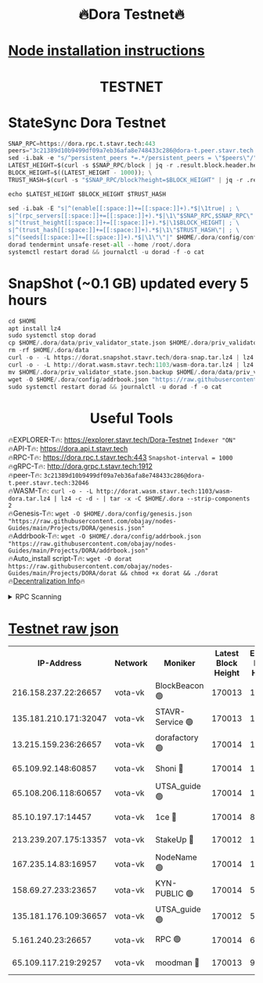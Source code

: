 <h1 align="center"> 🔥Dora Testnet🔥</h1>

[Node installation instructions](https://github.com/obajay/nodes-Guides/tree/main/Projects/DORA)
=

<h1 align="center"> TESTNET</h1>

# StateSync Dora Testnet
```python
SNAP_RPC=https://dora.rpc.t.stavr.tech:443
peers="3c21389d10b9499df09a7eb36afa8e748433c286@dora-t.peer.stavr.tech:32046"
sed -i.bak -e "s/^persistent_peers *=.*/persistent_peers = \"$peers\"/" $HOME/.dora/config/config.toml
LATEST_HEIGHT=$(curl -s $SNAP_RPC/block | jq -r .result.block.header.height); \
BLOCK_HEIGHT=$((LATEST_HEIGHT - 1000)); \
TRUST_HASH=$(curl -s "$SNAP_RPC/block?height=$BLOCK_HEIGHT" | jq -r .result.block_id.hash)

echo $LATEST_HEIGHT $BLOCK_HEIGHT $TRUST_HASH

sed -i.bak -E "s|^(enable[[:space:]]+=[[:space:]]+).*$|\1true| ; \
s|^(rpc_servers[[:space:]]+=[[:space:]]+).*$|\1\"$SNAP_RPC,$SNAP_RPC\"| ; \
s|^(trust_height[[:space:]]+=[[:space:]]+).*$|\1$BLOCK_HEIGHT| ; \
s|^(trust_hash[[:space:]]+=[[:space:]]+).*$|\1\"$TRUST_HASH\"| ; \
s|^(seeds[[:space:]]+=[[:space:]]+).*$|\1\"\"|" $HOME/.dora/config/config.toml
dorad tendermint unsafe-reset-all --home /root/.dora
systemctl restart dorad && journalctl -u dorad -f -o cat
```
# SnapShot (~0.1 GB) updated every 5 hours
```python
cd $HOME
apt install lz4
sudo systemctl stop dorad
cp $HOME/.dora/data/priv_validator_state.json $HOME/.dora/priv_validator_state.json.backup
rm -rf $HOME/.dora/data
curl -o - -L https://dorat.snapshot.stavr.tech/dora-snap.tar.lz4 | lz4 -c -d - | tar -x -C $HOME/.dora --strip-components 2
curl -o - -L http://dorat.wasm.stavr.tech:1103/wasm-dora.tar.lz4 | lz4 -c -d - | tar -x -C $HOME/.dora --strip-components 2
mv $HOME/.dora/priv_validator_state.json.backup $HOME/.dora/data/priv_validator_state.json
wget -O $HOME/.dora/config/addrbook.json "https://raw.githubusercontent.com/obajay/nodes-Guides/main/Projects/DORA/addrbook.json"
sudo systemctl restart dorad && journalctl -u dorad -f -o cat
```
 <h1 align="center"> Useful Tools</h1>
 
🔥EXPLORER-T🔥: https://explorer.stavr.tech/Dora-Testnet        `Indexer "ON"` \
🔥API-T🔥:      https://dora.api.t.stavr.tech \
🔥RPC-T🔥:      https://dora.rpc.t.stavr.tech:443              `Snapshot-interval = 1000` \
🔥gRPC-T🔥:     http://dora.grpc.t.stavr.tech:1912 \
🔥peer-T🔥:     `3c21389d10b9499df09a7eb36afa8e748433c286@dora-t.peer.stavr.tech:32046` \
🔥WASM-T🔥:     ```curl -o - -L http://dorat.wasm.stavr.tech:1103/wasm-dora.tar.lz4 | lz4 -c -d - | tar -x -C $HOME/.dora --strip-components 2``` \
🔥Genesis-T🔥:  ```wget -O $HOME/.dora/config/genesis.json "https://raw.githubusercontent.com/obajay/nodes-Guides/main/Projects/DORA/genesis.json"``` \
🔥Addrbook-T🔥: ```wget -O $HOME/.dora/config/addrbook.json "https://raw.githubusercontent.com/obajay/nodes-Guides/main/Projects/DORA/addrbook.json"``` \
🔥Auto_install script-T🔥:  `wget -O dorat https://raw.githubusercontent.com/obajay/nodes-Guides/main/Projects/DORA/dorat && chmod +x dorat && ./dorat` \
🔥[Decentralization Info](https://github.com/obajay/StateSync-snapshots/tree/main/Projects/Dora/Decentralization)🔥

<details>
<summary>RPC Scanning</summary>

<h2 align="center"> We scan nodes in real time every 4 hours. And we provide the final result of RPC endpoints.
We cannot influence the operation of these nodes in any way. </h2>


```python
If Voting Power is higher than 0 --> then the Node is a validator of the network and may be subject to attack and be a potential threat to the chain.
```
```python
We marked such validators with a red symbol
```

</details>

[Testnet raw json](https://rpc-check.dorat.stavr.tech/dorat/rpc-dorat-result.json)
=



<table><tr><th>IP-Address</th><th>Network</th><th>Moniker</th><th>Latest Block Height</th><th>Earliest Block Height</th><th>Catching Up</th><th>Tx Index</th><th>Voting Power</th><th>Scan Time</th></tr><tr><td>216.158.237.22:26657</td><td>vota-vk</td><td>BlockBeacon 🟢</td><td>170013</td><td>1</td><td>False</td><td>off</td><td>0</td><td>2023-12-31T19:45:32.140778049UTC</td></tr><tr><td>135.181.210.171:32047</td><td>vota-vk</td><td>STAVR-Service 🟢</td><td>170013</td><td>1</td><td>False</td><td>on</td><td>0</td><td>2023-12-31T19:45:36.918299809UTC</td></tr><tr><td>13.215.159.236:26657</td><td>vota-vk</td><td>dorafactory 🟢</td><td>170014</td><td>1</td><td>False</td><td>on</td><td>0</td><td>2023-12-31T19:45:37.919345386UTC</td></tr><tr><td>65.109.92.148:60857</td><td>vota-vk</td><td>Shoni 🔴</td><td>170014</td><td>1</td><td>False</td><td>on</td><td>9323404379593930</td><td>2023-12-31T19:45:39.833724281UTC</td></tr><tr><td>65.108.206.118:60657</td><td>vota-vk</td><td>UTSA_guide 🟢</td><td>170014</td><td>1</td><td>False</td><td>on</td><td>0</td><td>2023-12-31T19:45:40.169156604UTC</td></tr><tr><td>85.10.197.17:14457</td><td>vota-vk</td><td>1ce 🔴</td><td>170014</td><td>8001</td><td>False</td><td>off</td><td>9009000000000000</td><td>2023-12-31T19:45:38.918740929UTC</td></tr><tr><td>213.239.207.175:13357</td><td>vota-vk</td><td>StakeUp 🔴</td><td>170012</td><td>13001</td><td>False</td><td>off</td><td>9009500000000000</td><td>2023-12-31T19:45:31.496691025UTC</td></tr><tr><td>167.235.14.83:16957</td><td>vota-vk</td><td>NodeName 🟢</td><td>170014</td><td>14001</td><td>False</td><td>on</td><td>0</td><td>2023-12-31T19:45:40.401498114UTC</td></tr><tr><td>158.69.27.233:23657</td><td>vota-vk</td><td>KYN-PUBLIC 🟢</td><td>170014</td><td>52001</td><td>False</td><td>on</td><td>0</td><td>2023-12-31T19:45:39.521894058UTC</td></tr><tr><td>135.181.176.109:36657</td><td>vota-vk</td><td>UTSA_guide 🟢</td><td>170012</td><td>55501</td><td>False</td><td>on</td><td>0</td><td>2023-12-31T19:45:31.228603152UTC</td></tr><tr><td>5.161.240.23:26657</td><td>vota-vk</td><td>RPC 🟢</td><td>170014</td><td>60001</td><td>False</td><td>off</td><td>0</td><td>2023-12-31T19:45:38.618145454UTC</td></tr><tr><td>65.109.117.219:29257</td><td>vota-vk</td><td>moodman 🔴</td><td>170013</td><td>99800</td><td>False</td><td>off</td><td>9009100000000000</td><td>2023-12-31T19:45:34.531533583UTC</td></tr></table>
